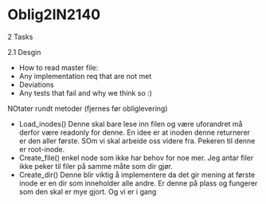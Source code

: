 # Oblig2IN2140

2 Tasks

2.1 Desgin

  - How to read master file:
  - Any implementation req that are not met
  - Deviations
  - Any tests that fail and why we think so :)


NOtater rundt metoder (fjernes før obliglevering)

- Load_inodes() Denne skal bare lese inn filen og være uforandret må derfor være readonly for denne. En idee er at inoden denne returnerer er den aller første. SOm vi skal arbeide oss videre fra. Pekeren til denne er root-inode.
- Create_file() enkel node som ikke har behov for noe mer. Jeg antar filer ikke peker til filer på samme måte som dir gjør. 
- Create_dir() Denne blir viktig å implementere da det gir mening at første inode er en dir som inneholder alle andre. Er denne på plass og fungerer som den skal er mye gjort. Og vi er i gang
